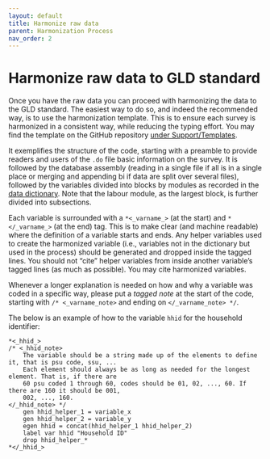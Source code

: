 ```yaml
---
layout: default
title: Harmonize raw data
parent: Harmonization Process
nav_order: 2
---
```


# Harmonize raw data to GLD standard

Once you have the raw data you can proceed with harmonizing the data to the GLD standard. The easiest way to do so, and indeed the recommended way, is to use the harmonization template. This is to ensure each survey is harmonized in a consistent way, while reducing the typing effort. You may find the template on the GitHub repository [under Support/Templates](https://github.com/worldbank/gld/tree/main/Support/Templates).

It exemplifies the structure of the code, starting with a preamble to provide readers and users of the `.do` file basic information on the survey. It is followed by the database assembly (reading in a single file if all is in a single place or merging and appending bi if data are split over several files), followed by the variables divided into blocks by modules as recorded in the [data dictionary](../../data-dictionary). Note that the labour module, as the largest block, is further divided into subsections.

Each variable is surrounded with a `*<_varname_>` (at the start) and `*</_varname_>` (at the end) tag. This is to make clear (and machine readable) where the definition of a variable starts and ends. Any helper variables used to create the harmonized variable (i.e., variables not in the dictionary but used in the process) should be generated and dropped inside the tagged lines. You should not “cite” helper variables from inside another variable’s tagged lines (as much as possible). You may cite harmonized variables.

Whenever a longer explanation is needed on how and why a variable was coded in a specific way, please put a *tagged note* at the start of the code, starting with `/* <_varname_note>` and ending on `</_varname_note> */`.

The below is an example of how to the variable `hhid` for the household identifier:

```
*<_hhid_>
/* <_hhid_note>
	The variable should be a string made up of the elements to define it, that is psu code, ssu, ...
	Each element should always be as long as needed for the longest element. That is, if there are
	60 psu coded 1 through 60, codes should be 01, 02, ..., 60. If there are 160 it should be 001,
	002, ..., 160.
</_hhid_note> */
	gen hhid_helper_1 = variable_x
	gen hhid_helper_2 = variable_y 
	egen hhid = concat(hhid_helper_1 hhid_helper_2)
	label var hhid "Household ID"
	drop hhid_helper_*
*</_hhid_>
```
